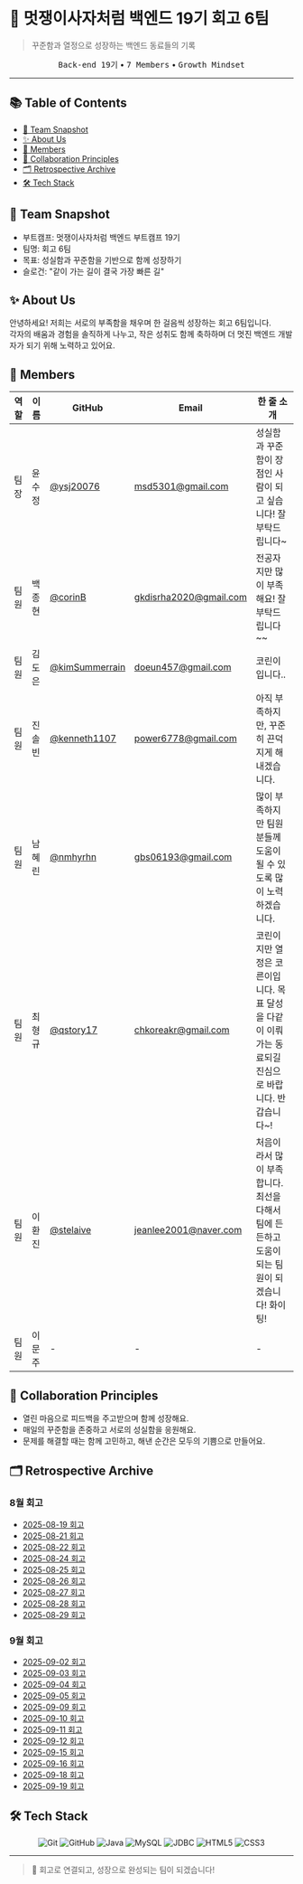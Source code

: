 # 🦁 멋쟁이사자처럼 백엔드 19기 회고 6팀

> 꾸준함과 열정으로 성장하는 백엔드 동료들의 기록

<div align="center">
  <kbd>Back-end 19기</kbd> • <kbd>7 Members</kbd> • <kbd>Growth Mindset</kbd>
</div>

---

## 📚 Table of Contents

- [🌟 Team Snapshot](#-team-snapshot)
- [✨ About Us](#-about-us)
- [👥 Members](#-members)
- [🤝 Collaboration Principles](#-collaboration-principles)
- [🗂 Retrospective Archive](#-retrospective-archive)
- [🛠 Tech Stack](#-tech-stack)

## 🌟 Team Snapshot

- 부트캠프: 멋쟁이사자처럼 백엔드 부트캠프 19기
- 팀명: 회고 6팀
- 목표: 성실함과 꾸준함을 기반으로 함께 성장하기
- 슬로건: "같이 가는 길이 결국 가장 빠른 길"

## ✨ About Us

안녕하세요! 저희는 서로의 부족함을 채우며 한 걸음씩 성장하는 회고 6팀입니다.  
각자의 배움과 경험을 솔직하게 나누고, 작은 성취도 함께 축하하며 더 멋진 백엔드 개발자가 되기 위해 노력하고 있어요.

## 👥 Members

| 역할 | 이름   | GitHub                                         | Email                  | 한 줄 소개                                                                                           |
| ---- | ------ | ---------------------------------------------- | ---------------------- | ---------------------------------------------------------------------------------------------------- |
| 팀장 | 윤수정 | [@ysj20076](https://github.com/ysj20076)       | msd5301@gmail.com      | 성실함과 꾸준함이 장점인 사람이 되고 싶습니다! 잘 부탁드립니다~                                      |
| 팀원 | 백종현 | [@corinB](https://github.com/corinB)           | gkdisrha2020@gmail.com | 전공자지만 많이 부족해요! 잘부탁드립니다~~                                                           |
| 팀원 | 김도은 | [@kimSummerrain](https://github.com/username)  | doeun457@gmail.com     | 코린이입니다..                                                                                       |
| 팀원 | 진솔빈 | [@kenneth1107](https://github.com/kenneth1107) | power6778@gmail.com    | 아직 부족하지만, 꾸준히 끈덕지게 해내겠습니다.                                                       |
| 팀원 | 남혜린 | [@nmhyrhn](https://github.com/nmhyrhn)         | gbs06193@gmail.com     | 많이 부족하지만 팀원분들께 도움이 될 수 있도록 많이 노력하겠습니다.                                  |
| 팀원 | 최형규 | [@qstory17](https://github.com/qstory17)       | chkoreakr@gmail.com    | 코린이지만 열정은 코른이입니다. 목표 달성을 다같이 이뤄가는 동료되길 진심으로 바랍니다. 반갑습니다~! |
| 팀원 | 이환진 | [@stelaive](https://github.com/stelaive)       | jeanlee2001@naver.com  | 처음이라서 많이 부족합니다. 최선을 다해서 팀에 든든하고 도움이되는 팀원이 되겠습니다! 화이팅!        |
| 팀원 | 이문주 | -                                              | -                      | -                                                               |

## 🤝 Collaboration Principles

- 열린 마음으로 피드백을 주고받으며 함께 성장해요.
- 매일의 꾸준함을 존중하고 서로의 성실함을 응원해요.
- 문제를 해결할 때는 함께 고민하고, 해낸 순간은 모두의 기쁨으로 만들어요.

## 🗂 Retrospective Archive

### 8월 회고

- [2025-08-19 회고](./8월%20회고/2025-08-19_summary.pdf)
- [2025-08-21 회고](./8월%20회고/2025-08-21_summary.pdf)
- [2025-08-22 회고](./8월%20회고/2025-08-22_summary.pdf)
- [2025-08-24 회고](./8월%20회고/2025-08-24_summary.pdf)
- [2025-08-25 회고](./8월%20회고/2025-08-25_summary.pdf)
- [2025-08-26 회고](./8월%20회고/2025-08-26_summary.pdf)
- [2025-08-27 회고](./8월%20회고/2025-08-27_summary.pdf)
- [2025-08-28 회고](./8월%20회고/2025-08-28_summary.pdf)
- [2025-08-29 회고](./8월%20회고/2025-08-29_summary.pdf)

### 9월 회고

- [2025-09-02 회고](./9월%20회고/2025-09-02_summary.pdf)
- [2025-09-03 회고](./9월%20회고/2025-09-03_summary.pdf)
- [2025-09-04 회고](./9월%20회고/2025-09-04_summary.pdf)
- [2025-09-05 회고](./9월%20회고/2025-09-05_summary.pdf)
- [2025-09-09 회고](./9월%20회고/2025-09-09_summary.pdf)
- [2025-09-10 회고](./9월%20회고/2025-09-10_summary.pdf)
- [2025-09-11 회고](./9월%20회고/2025-09-11_summary.pdf)
- [2025-09-12 회고](./9월%20회고/2025-09-12_summary.pdf)
- [2025-09-15 회고](./9월%20회고/2025-09-15_summary.pdf)
- [2025-09-16 회고](./9월%20회고/2025-09-16_summary.pdf)
- [2025-09-18 회고](./9월%20회고/2025-09-18_summary.pdf)
- [2025-09-19 회고](./9월%20회고/2025-09-19_summary.pdf)

## 🛠 Tech Stack

<div align="center">

![Git](https://img.shields.io/badge/Git-F05032?style=for-the-badge&logo=git&logoColor=white)
![GitHub](https://img.shields.io/badge/GitHub-181717?style=for-the-badge&logo=github&logoColor=white)
![Java](https://img.shields.io/badge/Java-ED8B00?style=for-the-badge&logo=java&logoColor=white)
![MySQL](https://img.shields.io/badge/MySQL-4479A1?style=for-the-badge&logo=mysql&logoColor=white)
![JDBC](https://img.shields.io/badge/JDBC-007396?style=for-the-badge&logo=java&logoColor=white)
![HTML5](https://img.shields.io/badge/HTML5-E34F26?style=for-the-badge&logo=html5&logoColor=white)
![CSS3](https://img.shields.io/badge/CSS3-1572B6?style=for-the-badge&logo=css3&logoColor=white)

</div>

---

> 🧡 회고로 연결되고, 성장으로 완성되는 팀이 되겠습니다!
